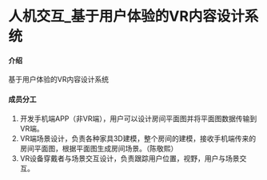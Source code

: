 # 人机交互_基于用户体验的VR内容设计系统


#### 介绍
基于用户体验的VR内容设计系统

#### 成员分工

1. 开发手机端APP（非VR端），用户可以设计房间平面图并将平面图数据传输到VR端。
2. VR端场景设计，负责各种家具3D建模，整个房间的建模，接收手机端传来的房间平面图，根据平面图生成房间场景。（陈敬熙）
3. VR设备穿戴者与场景交互设计，负责跟踪用户位置，视野，用户与场景交互。
